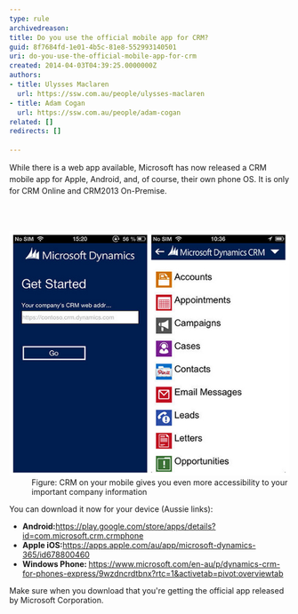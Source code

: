 ```yaml
---
type: rule
archivedreason: 
title: Do you use the official mobile app for CRM?
guid: 8f7684fd-1e01-4b5c-81e8-552993140501
uri: do-you-use-the-official-mobile-app-for-crm
created: 2014-04-03T04:39:25.0000000Z
authors:
- title: Ulysses Maclaren
  url: https://ssw.com.au/people/ulysses-maclaren
- title: Adam Cogan
  url: https://ssw.com.au/people/adam-cogan
related: []
redirects: []

---
```



<p><span style="line-height:20.8px;">​While there is a web app available, Microsoft has now released a CRM mobile app for Apple, Android, and, of course, their own phone OS.</span>​ <span style="line-height:20.8px;">​</span><span style="line-height:20.8px;"></span><span style="line-height:20.8px;">I</span><span style="line-height:20.8px;">t i</span><span style="line-height:20.8px;">s only for CRM Online a</span><span style="line-height:20.8px;">nd CRM2013 On-Premis</span><span style="line-height:20.8px;">e.​</span></p>
<br><excerpt class='endintro'></excerpt><br>
<dl class="goodImage"><dt>
      <img src="crm-mobile.jpg" alt="" />
   </dt><dd>Figure: CRM​ on your mobile​ gives you even more accessibility to your important company information</dd></dl><p>You can download it now for your device (Aussie links):</p><ul><li>
      <b>Android:​</b> 
      <a href="https://play.google.com/store/apps/details?id=com.microsoft.crm.crmphone">https://play.google.com/store/apps/details?id=com.microsoft.crm.crmphone​</a><br></li><li>
      <b>Apple iOS:</b><a href="https://apps.apple.com/au/app/microsoft-dynamics-365/id678800460">https://apps.apple.com/au/app/microsoft-dynamics-365/id678800460</a></li><li>
      <b>Windows Phone: </b> 
      <a href="https://www.microsoft.com/en-au/p/dynamics-crm-for-phones-express/9wzdncrdtbnx?rtc=1&activetab=pivot:overviewtab">https://www.microsoft.com/en-au/p/dynamics-crm-for-phones-express/9wzdncrdtbnx?rtc=1&activetab=pivot:overviewtab</a><br></li></ul><p>Make sure when you download that you're getting the official app released by Microsoft Corporation.</p>


